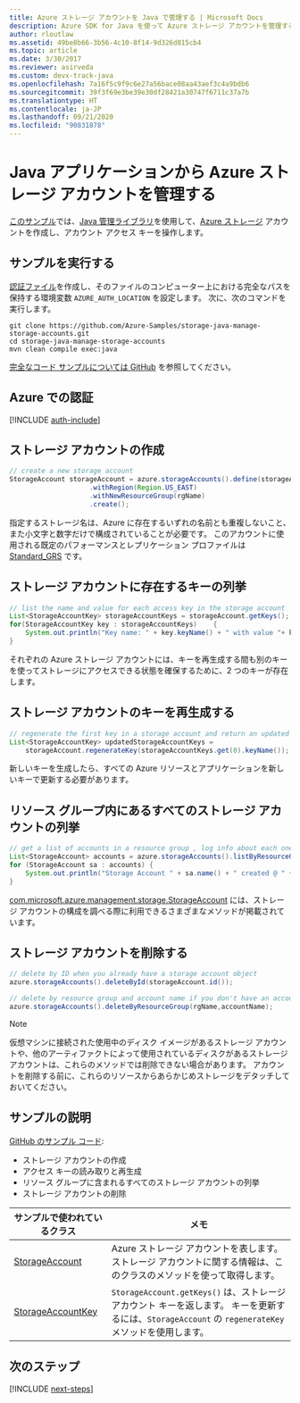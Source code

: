 ```yaml
---
title: Azure ストレージ アカウントを Java で管理する | Microsoft Docs
description: Azure SDK for Java を使って Azure ストレージ アカウントを管理するためのサンプル コード
author: rloutlaw
ms.assetid: 49be8b66-3b56-4c10-8f14-9d326d815cb4
ms.topic: article
ms.date: 3/30/2017
ms.reviewer: asirveda
ms.custom: devx-track-java
ms.openlocfilehash: 7a16f5c9f9c6e27a56bace08aa43aef3c4a9bdb6
ms.sourcegitcommit: 39f3f69e3be39e30df28421a30747f6711c37a7b
ms.translationtype: HT
ms.contentlocale: ja-JP
ms.lasthandoff: 09/21/2020
ms.locfileid: "90831878"
---
```

# <a name="manage-azure-storage-accounts-from-your-java-applications"></a>Java アプリケーションから Azure ストレージ アカウントを管理する

[このサンプル](https://github.com/Azure-Samples/storage-java-manage-storage-accounts)では、[Java 管理ライブラリ](https://github.com/Azure/azure-sdk-for-java)を使用して、[Azure ストレージ](/azure/storage/common/storage-introduction) アカウントを作成し、アカウント アクセス キーを操作します。 

## <a name="run-the-sample"></a>サンプルを実行する

[認証ファイル](/azure/java/java-sdk-azure-authenticate#mgmt-file)を作成し、そのファイルのコンピューター上における完全なパスを保持する環境変数 `AZURE_AUTH_LOCATION` を設定します。 次に、次のコマンドを実行します。

```
git clone https://github.com/Azure-Samples/storage-java-manage-storage-accounts.git
cd storage-java-manage-storage-accounts
mvn clean compile exec:java
```

[完全なコード サンプルについては GitHub](https://github.com/Azure-Samples/storage-java-manage-storage-accounts) を参照してください。

## <a name="authenticate-with-azure"></a>Azure での認証

[!INCLUDE [auth-include](includes/java-auth-include.md)] 

## <a name="create-a-storage-account"></a>ストレージ アカウントの作成

```java
// create a new storage account
StorageAccount storageAccount = azure.storageAccounts().define(storageAccountName)
                    .withRegion(Region.US_EAST)
                    .withNewResourceGroup(rgName)
                    .create();
```

指定するストレージ名は、Azure に存在するいずれの名前とも重複しないこと、また小文字と数字だけで構成されていることが必要です。 このアカウントに使用される既定のパフォーマンスとレプリケーション プロファイルは [Standard_GRS](/azure/storage/common/storage-redundancy-grs) です。

## <a name="list-keys-in-a-storage-account"></a>ストレージ アカウントに存在するキーの列挙
```java
// list the name and value for each access key in the storage account
List<StorageAccountKey> storageAccountKeys = storageAccount.getKeys();
for(StorageAccountKey key : storageAccountKeys)    {
    System.out.println("Key name: " + key.keyName() + " with value "+ key.value());
}
```

それぞれの Azure ストレージ アカウントには、キーを再生成する間も別のキーを使ってストレージにアクセスできる状態を確保するために、2 つのキーが存在します。

## <a name="regenerate-a-key-in-a-storage-account"></a>ストレージ アカウントのキーを再生成する

```java
// regenerate the first key in a storage account and return an updated list of keys 
List<StorageAccountKey> updatedStorageAccountKeys =
    storageAccount.regenerateKey(storageAccountKeys.get(0).keyName());
```

新しいキーを生成したら、すべての Azure リソースとアプリケーションを新しいキーで更新する必要があります。

## <a name="list-all-storage-accounts-in-a-resource-group"></a>リソース グループ内にあるすべてのストレージ アカウントの列挙
```java
// get a list of accounts in a resource group , log info about each one
List<StorageAccount> accounts = azure.storageAccounts().listByResourceGroup(rgName);
for (StorageAccount sa : accounts) {
    System.out.println("Storage Account " + sa.name() + " created @ " + sa.creationTime());
}
```

[com.microsoft.azure.management.storage.StorageAccount](/java/api/com.microsoft.azure.management.storage.storageaccount) には、ストレージ アカウントの構成を調べる際に利用できるさまざまなメソッドが掲載されています。

## <a name="delete-a-storage-account"></a>ストレージ アカウントを削除する
```java
// delete by ID when you already have a storage account object
azure.storageAccounts().deleteById(storageAccount.id());

// delete by resource group and account name if you don't have an account object
azure.storageAccounts().deleteByResourceGroup(rgName,accountName);
```

> [!NOTE]
> 仮想マシンに接続された使用中のディスク イメージがあるストレージ アカウントや、他のアーティファクトによって使用されているディスクがあるストレージ アカウントは、これらのメソッドでは削除できない場合があります。 アカウントを削除する前に、これらのリソースからあらかじめストレージをデタッチしておいてください。

## <a name="sample-explanation"></a>サンプルの説明

[GitHub のサンプル コード](https://github.com/Azure-Samples/storage-java-manage-storage-accounts):

- ストレージ アカウントの作成
- アクセス キーの読み取りと再生成
- リソース グループに含まれるすべてのストレージ アカウントの列挙
- ストレージ アカウントの削除 

| サンプルで使われているクラス | メモ
|-------|-------|
| [StorageAccount](/java/api/com.microsoft.azure.management.storage.storageaccount)  | Azure ストレージ アカウントを表します。 ストレージ アカウントに関する情報は、このクラスのメソッドを使って取得します。
| [StorageAccountKey](/java/api/com.microsoft.azure.management.storage.storageaccountkey) | `StorageAccount.getKeys()` は、ストレージ アカウント キーを返します。 キーを更新するには、`StorageAccount` の `regenerateKey` メソッドを使用します。

## <a name="next-steps"></a>次のステップ

[!INCLUDE [next-steps](includes/java-next-steps.md)]